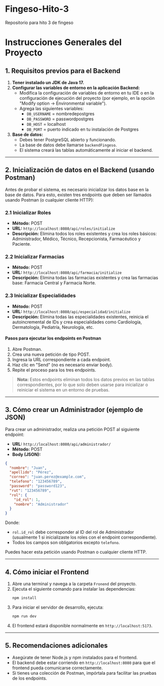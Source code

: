 # Fingeso-Hito-3
Repositorio para hito 3 de fingeso

# Instrucciones Generales del Proyecto

## 1. Requisitos previos para el Backend

1. **Tener instalado un JDK de Java 17.**
2. **Configurar las variables de entorno en la aplicación Backend:**
   - Modifica la configuración de variables de entorno en tu IDE o en la configuración de ejecución del proyecto (por ejemplo, en la opción "Modify option -> Environmental variable").
   - Agrega las siguientes variables:
     - `DB_USERNAME` = nombredepostgres
     - `DB_PASSWORD` = passwordpostgres
     - `DB_HOST` = localhost
     - `DB_PORT` = puerto indicado en tu instalación de Postgres
3. **Base de datos:**
   - Debes tener PostgreSQL abierto y funcionando.
   - La base de datos debe llamarse `backendFingeso`.
   - El sistema creará las tablas automáticamente al iniciar el backend.

---

## 2. Inicialización de datos en el Backend (usando Postman)

Antes de probar el sistema, es necesario inicializar los datos base en la base de datos. Para esto, existen tres endpoints que deben ser llamados usando Postman (o cualquier cliente HTTP):

### 2.1 Inicializar Roles
- **Método:** POST
- **URL:** `http://localhost:8080/api/roles/initialize`
- **Descripción:** Elimina todos los roles existentes y crea los roles básicos: Administrador, Médico, Técnico, Recepcionista, Farmacéutico y Paciente.

### 2.2 Inicializar Farmacias
- **Método:** POST
- **URL:** `http://localhost:8080/api/farmacia/initialize`
- **Descripción:** Elimina todas las farmacias existentes y crea las farmacias base: Farmacia Central y Farmacia Norte.

### 2.3 Inicializar Especialidades
- **Método:** POST
- **URL:** `http://localhost:8080/api/especialidad/initialize`
- **Descripción:** Elimina todas las especialidades existentes, reinicia el autoincremental de IDs y crea especialidades como Cardiología, Dermatología, Pediatría, Neurología, etc.

#### Pasos para ejecutar los endpoints en Postman

1. Abre Postman.
2. Crea una nueva petición de tipo POST.
3. Ingresa la URL correspondiente a cada endpoint.
4. Haz clic en "Send" (no es necesario enviar body).
5. Repite el proceso para los tres endpoints.

> **Nota:** Estos endpoints eliminan todos los datos previos en las tablas correspondientes, por lo que solo deben usarse para inicializar o reiniciar el sistema en un entorno de pruebas.

---

## 3. Cómo crear un Administrador (ejemplo de JSON)

Para crear un administrador, realiza una petición POST al siguiente endpoint:

- **URL:** `http://localhost:8080/api/administrador/`
- **Método:** POST
- **Body (JSON):**

```json
{
  "nombre": "Juan",
  "apellido": "Pérez",
  "correo": "juan.perez@example.com",
  "telefono": "123456789",
  "password": "password123",
  "rut": "123456789",
  "rol": {
    "id_rol": 1,
    "nombre": "Administrador"
  }
}
```

Donde:
- `rol.id_rol` debe corresponder al ID del rol de Administrador (usualmente 1 si inicializaste los roles con el endpoint correspondiente).
- Todos los campos son obligatorios excepto `telefono`.

Puedes hacer esta petición usando Postman o cualquier cliente HTTP.

---

## 4. Cómo iniciar el Frontend

1. Abre una terminal y navega a la carpeta `Fronend` del proyecto.
2. Ejecuta el siguiente comando para instalar las dependencias:
   ```sh
   npm install
   ```
3. Para iniciar el servidor de desarrollo, ejecuta:
   ```sh
   npm run dev
   ```
4. El frontend estará disponible normalmente en `http://localhost:5173`.

---

## 5. Recomendaciones adicionales
- Asegúrate de tener Node.js y npm instalados para el frontend.
- El backend debe estar corriendo en `http://localhost:8080` para que el frontend pueda comunicarse correctamente.
- Si tienes una colección de Postman, impórtala para facilitar las pruebas de los endpoints.
